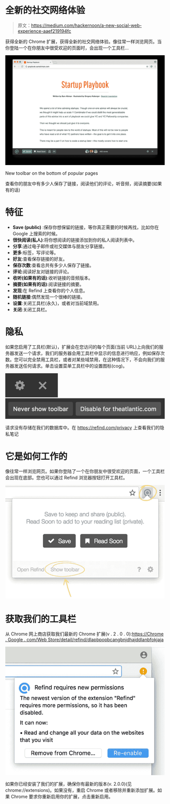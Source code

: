 # 全新的社交网络体验

> 原文：<https://medium.com/hackernoon/a-new-social-web-experience-aaef219194fc>

获得全新的 Chrome 扩展，获得全新的社交网络体验。像往常一样浏览网页。当你登陆一个在你朋友中很受欢迎的页面时，会出现一个工具栏…

![](img/825fe748394835f99d87e70fce0a17ad.png)

New toolbar on the bottom of popular pages

查看你的朋友中有多少人保存了链接，阅读他们的评论，听音频，阅读摘要(如果有的话)

# 特征

*   **Save (public)** :保存你想保留的链接，等你真正需要的时候再找，比如你在 Google 上搜索的时候。
*   **很快阅读(私人)**:将你想阅读的链接添加到你的私人阅读列表中。
*   **分享**:通过电子邮件或社交媒体与朋友分享链接。
*   **更多**:标签，写评论等。
*   **好友**:查看保存链接的好友。
*   **保存次数**:查看总共有多少人保存了链接。
*   **评论**:阅读好友对链接的评论。
*   **收听(如果有的话)**:收听链接的音频版本。
*   **摘要(如果有的话)**:阅读链接的摘要。
*   **发现**:在 Refind 上查看你的个人信息。
*   **随机链接**:偶然发现一个很棒的链接。
*   **设置**:关闭工具栏(永久)，或者对当前域禁用。
*   **关闭**:关闭工具栏。

# 隐私

如果您启用了工具栏(默认)，扩展会在您访问的每个页面(当前 URL)上向我们的服务器发送一个请求，我们的服务器会用工具栏中显示的信息进行响应，例如保存次数。您可以完全禁用工具栏，或者对某些域禁用，在这种情况下，不会向我们的服务器发送任何请求。单击设置菜单工具栏中的设置图标(cog)。

![](img/5a2949a2557f4714ea84e8cc06adff66.png)![](img/d842ea87531a387b8884f87cdbbffee3.png)

请求没有存储在我们的数据库中。在 https://refind.com/privacy 上查看我们的隐私笔记

# 它是如何工作的

像往常一样浏览网页。如果你登陆了一个在你朋友中很受欢迎的页面，一个工具栏会出现在底部。您也可以通过 Refind 浏览器按钮打开工具栏。

![](img/fde8212aaaf6b23641408733bea74c8a.png)

# 获取我们的工具栏

从 Chrome 网上商店获取我们最新的 Chrome 扩展(v . 2 . 0 . 0):[https://Chrome . Google . com/Web Store/detail/refind/dlapbpopbcangbnjdhajddlanbfokjaja](https://chrome.google.com/webstore/detail/refind/dlapbpopbcangbnjdhajdlanbfokjaja)

![](img/cc67b41efc7dca908783c1d0c935e794.png)

如果你已经安装了我们的扩展，确保你有最新的版本(v. 2.0.0)(见 chrome://extensions)。如果没有，重启 Chrome 或者移除并重新添加扩展。如果 Chrome 要求你重新启用你的扩展，点击重新启用。